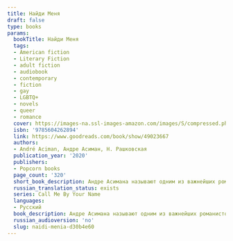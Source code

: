 ```yaml
---
title: Найди Меня
draft: false
type: books
params:
  bookTitle: Найди Меня
  tags:
  - American fiction
  - Literary Fiction
  - adult fiction
  - audiobook
  - contemporary
  - fiction
  - gay
  - LGBTQ+
  - novels
  - queer
  - romance
  cover: https://images-na.ssl-images-amazon.com/images/S/compressed.photo.goodreads.com/books/1575221373i/49023667.jpg
  isbn: '9785604262894'
  link: https://www.goodreads.com/book/show/49023667
  authors:
  - André Aciman, Андре Асиман, Н. Рашковская
  publication_year: '2020'
  publishers:
  - Popcorn books
  page_count: '320'
  short_book_description: Андре Асимана называют одним из важнейших романистов современности. «Найди меня» — долгожданное продолжение его бестселлера «Назови меня своим именем», покорившего миллионы читателей во всем мире.
  russian_translation_status: exists
  series: Call Me By Your Name
  languages:
  - Русский
  book_description: Андре Асимана называют одним из важнейших романистов современности. «Найди меня» — долгожданное продолжение его бестселлера «Назови меня своим именем», покорившего миллионы читателей во всем мире. Роман повествует о трех героях — Элио, его отце Сэмюэле и Оливере, которые даже спустя многие годы так и не забыли о событиях одного далекого лета в Италии. Теперь их судьбам суждено переплестись вновь.
  russian_audioversion: 'no'
  slug: naidi-menia-d30b4e60
---
```

